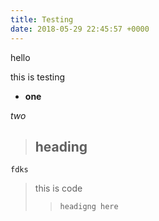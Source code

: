 ```yaml
---
title: Testing
date: 2018-05-29 22:45:57 +0000
---
```

hello

this is testing

* **one** 

_two_

> ## heading

    fdks

> this is code
>
> >     headigng here